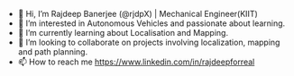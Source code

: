 - 👋 Hi, I’m Rajdeep Banerjee (@rjdpX) | Mechanical Engineer(KIIT)
- 👀 I’m interested in Autonomous Vehicles and passionate about learning.
- 🌱 I’m currently learning about Localisation and Mapping.
- 💞️ I’m looking to collaborate on projects involving localization, mapping and path planning.
- 📫 How to reach me https://www.linkedin.com/in/rajdeepforreal

<!---
rjdpX/rjdpX is a ✨ special ✨ repository because its `README.md` (this file) appears on your GitHub profile.
You can click the Preview link to take a look at your changes.
--->
